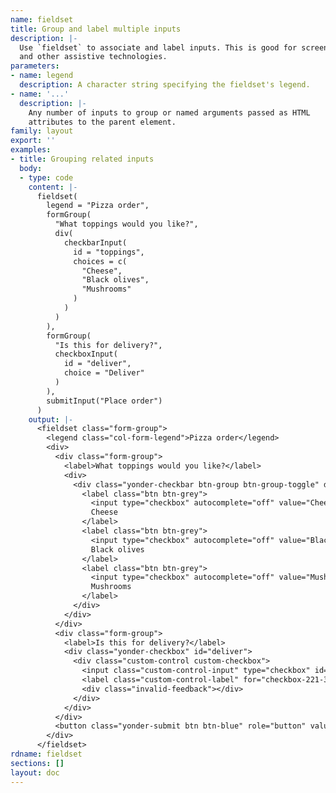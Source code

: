 ```yaml
---
name: fieldset
title: Group and label multiple inputs
description: |-
  Use `fieldset` to associate and label inputs. This is good for screen readers
  and other assistive technologies.
parameters:
- name: legend
  description: A character string specifying the fieldset's legend.
- name: '...'
  description: |-
    Any number of inputs to group or named arguments passed as HTML
    attributes to the parent element.
family: layout
export: ''
examples:
- title: Grouping related inputs
  body:
  - type: code
    content: |-
      fieldset(
        legend = "Pizza order",
        formGroup(
          "What toppings would you like?",
          div(
            checkbarInput(
              id = "toppings",
              choices = c(
                "Cheese",
                "Black olives",
                "Mushrooms"
              )
            )
          )
        ),
        formGroup(
          "Is this for delivery?",
          checkboxInput(
            id = "deliver",
            choice = "Deliver"
          )
        ),
        submitInput("Place order")
      )
    output: |-
      <fieldset class="form-group">
        <legend class="col-form-legend">Pizza order</legend>
        <div>
          <div class="form-group">
            <label>What toppings would you like?</label>
            <div>
              <div class="yonder-checkbar btn-group btn-group-toggle" data-toggle="buttons" id="toppings">
                <label class="btn btn-grey">
                  <input type="checkbox" autocomplete="off" value="Cheese"/>
                  Cheese
                </label>
                <label class="btn btn-grey">
                  <input type="checkbox" autocomplete="off" value="Black olives"/>
                  Black olives
                </label>
                <label class="btn btn-grey">
                  <input type="checkbox" autocomplete="off" value="Mushrooms"/>
                  Mushrooms
                </label>
              </div>
            </div>
          </div>
          <div class="form-group">
            <label>Is this for delivery?</label>
            <div class="yonder-checkbox" id="deliver">
              <div class="custom-control custom-checkbox">
                <input class="custom-control-input" type="checkbox" id="checkbox-221-353" name="deliver" value="Deliver"/>
                <label class="custom-control-label" for="checkbox-221-353">Deliver</label>
                <div class="invalid-feedback"></div>
              </div>
            </div>
          </div>
          <button class="yonder-submit btn btn-blue" role="button" value="Place order">Place order</button>
        </div>
      </fieldset>
rdname: fieldset
sections: []
layout: doc
---
```

